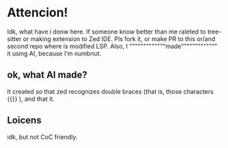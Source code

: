 # Attencion!
Idk, what have i donw here. If someone know better than me raleted to tree-sitter or making extension to Zed IDE. Pls fork it, or make PR to this or/and second repo where is modified LSP.
Also, I """""""""""""made""""""""""""" it using AI, because I'm numbnut.

## ok, what AI made?

It created so that zed recognizes double braces (that is, those characters {{}} ), and that it.

## Loicens

idk, but not CoC friendly.
